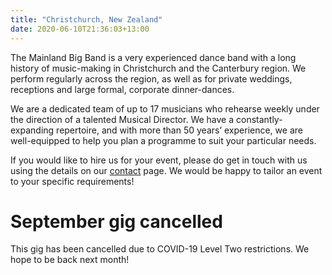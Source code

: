 ```yaml
---
title: "Christchurch, New Zealand"
date: 2020-06-10T21:36:03+13:00
---
```


The Mainland Big Band is a very experienced dance band with a long history of music-making in Christchurch and the Canterbury region. We perform regularly across the region, as well as for private weddings, receptions and large formal, corporate dinner-dances.

We are a dedicated team of up to 17 musicians who rehearse weekly under the direction of a talented Musical Director. We have a constantly-expanding repertoire, and with more than 50 years’ experience, we are well-equipped to help you plan a programme to suit your particular needs. 

If you would like to hire us for your event, please do get in touch with us using the details on our [contact](/contact) page</a>. We would be happy to tailor an event to your specific requirements!

# September gig cancelled
This gig has been cancelled due to COVID-19 Level Two restrictions. We hope to be back next month!
